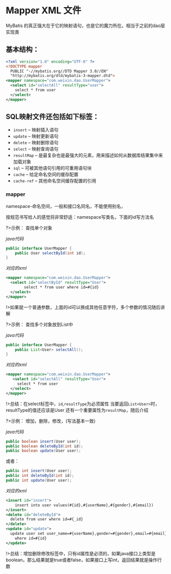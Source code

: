 # Mapper XML 文件

MyBatis 的真正强大在于它的映射语句，也是它的魔力所在。相当于之前的dao层实现类

## 基本结构：

```xml
<?xml version="1.0" encoding="UTF-8" ?>
<!DOCTYPE mapper
  PUBLIC "-//mybatis.org//DTD Mapper 3.0//EN"
  "http://mybatis.org/dtd/mybatis-3-mapper.dtd">
<mapper namespace="com.weixin.dao.UserMapper">
  <select id="selectAll" resultType="user">
    select * from user
  </select>
</mapper>
```

## SQL映射文件还包括如下标签：

- `insert` – 映射插入语句
- `update` – 映射更新语句
- `delete` – 映射删除语句
- `select` – 映射查询语句
- `resultMap` – 是最复杂也是最强大的元素，用来描述如何从数据库结果集中来加载对象
- `sql` – 可被其他语句引用的可重用语句块
- `cache` – 给定命名空间的缓存配置
- `cache-ref` – 其他命名空间缓存配置的引用

### mapper
namespace-命名空间，一般和接口名同名，不能使用别名，

按规范书写给人的感觉将非常舒适：namespace写类名，下面的id写方法名

?>示例： 查找单个对象

*java代码*

```java
public interface UserMapper {
	public User selectById(int id);
}
```

*对应的xml*

```xml
<mapper namespace="com.weixin.dao.UserMapper">
  <select id="selectById" resultType="User">
  		select * from user where id=#{id}
  </select>   
</mapper>  
```

!>如果就一个普通参数，上面的id可以换成其他任意字符，多个参数的情况随后讲解

?>示例： 查找多个对象放到List中

*java代码*

```java
public interface UserMapper {
	public List<User> selectAll();
}
```

*对应的xml*

```xml
<mapper namespace="com.weixin.dao.UserMapper">
   <select id="selectAll" resultType="User">
  	 select * from user
  </select>  
</mapper> 
```

!>总结：在select标签中，`id`,`resultType`为必须属性
当要返回`List<User>`时，resultType的值还应该是User
还有一个重要属性为`resultMap`，随后介绍


?>示例： 增加，删除，修改，(写法基本一致)

*java代码*

```java
public boolean insert(User user);
public boolean deleteById(int id);
public boolean update(User user);
```

或者：

```java
public int insert(User user);
public int deleteById(int id);
public int update(User user);
```


*对应的xml*

```xml
<insert id="insert">
	insert into user values(#{id},#{userName},#{gender},#{email})
</insert>
<delete id="deleteById">
  delete from user where id=#{_id}
</delete>
<update id="update">
  update user set user_name=#{userName},gender=#{gender},email=#{email} 
    where id=#{id}
</update>
```


!>总结：增加删除修改标签中，只有id属性是必须的，如果java接口上类型是boolean，那么结果就是true或者false，如果接口上写int，返回结果就是操作行数

